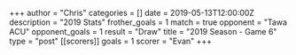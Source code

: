 +++
author = "Chris"
categories = []
date = 2019-05-13T12:00:00Z
description = "2019 Stats"
frother_goals = 1
match = true
opponent = "Tawa ACU"
opponent_goals = 1
result = "Draw"
title = "2019 Season - Game 6"
type = "post"
[[scorers]]
goals = 1
scorer = "Evan"
+++